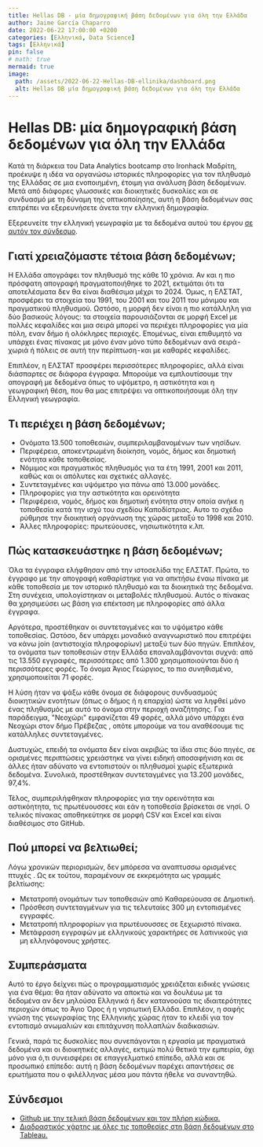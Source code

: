 ```yaml
---
title: Hellas DB - μία δημογραφική βάση δεδομένων για όλη την Ελλάδα
author: Jaime García Chaparro
date: 2022-06-22 17:00:00 +0200
categories: [Ελληνικά, Data Science]
tags: [Ελληνικά]
pin: false
# math: true
mermaid: true
image:
  path: /assets/2022-06-22-Hellas-DB-ellinika/dashboard.png
  alt: Hellas DB μία δημογραφική βάση δεδομένων για όλη την Ελλάδα
---
```


# Hellas DB: μία δημογραφική βάση δεδομένων για όλη την Ελλάδα

Κατά τη διάρκεια του Data Analytics bootcamp στο Ironhack Μαδρίτη, προέκυψε η ιδέα να οργανώσω ιστορικές πληροφορίες για τον πληθυσμό της Ελλάδας σε μια ενοποιημένη, έτοιμη για ανάλυση βάση δεδομένων. Μετά από διάφορες γλωσσικές και διοικητικές δυσκολίες και σε συνδυασμό με τη δύναμη της οπτικοποίησης, αυτή η βάση δεδομένων σας επιτρέπει να εξερευνήσετε άνετα την ελληνική δημογραφία.

Εξερευνείτε την ελληνική γεωγραφία με τα δεδομένα αυτού του έργου [σε αυτόν τον σύνδεσμο](https://public.tableau.com/app/profile/jgchaparro/viz/Hellas_db_dashboard/Generaldashboard).

## Γιατί χρειαζόμαστε τέτοια βάση δεδομένων;

Η Ελλάδα απογράφει τον πληθυσμό της κάθε 10 χρόνια. Αν και η πιο πρόσφατη απογραφή πραγματοποιήθηκε το 2021, εκτιμάται ότι τα αποτελέσματα δεν θα είναι διαθέσιμα μέχρι το 2024. Όμως, η ΕΛΣΤΑΤ, προσφέρει τα στοιχεία του 1991, του 2001 και του 2011 του μόνιμου και πραγματικού πληθυσμού.
Ωστόσο, η μορφή δεν είναι η πιο κατάλληλη για δύο βασικούς λόγους: τα στοιχεία παρουσιάζονται σε μορφή Excel με πολλές κεφαλίδες και μια σειρά μπορεί να περιέχει πληροφορίες για μία πόλη, εναν δήμο ή ολόκληρες περιοχές. Επομένως, είναι επιθυμητό να υπάρχει ένας πίνακας με μόνο έναν μόνο τύπο δεδομένων ανά σειρά - χωριά ή πόλεις σε αυτή την περίπτωση - και με καθαρές κεφαλίδες.

Επιπλέον, η ΕΛΣΤΑΤ προσφέρει περισσότερες πληροφορίες, αλλά είναι διάσπαρτες σε διάφορα έγγραφα. Μπορούμε να εμπλουτίσουμε την απογραφή με δεδομένα όπως το υψόμετρο, η αστικότητα και η γεωγραφική θέση, που θα μας επιτρέψει να οπτικοποιήσουμε όλη την Ελληνική γεωγραφία.

## Τι περιέχει η βάση δεδομένων;

* Ονόματα 13.500 τοποθεσιών, συμπεριλαμβανομένων των νησίδων.
* Περιφέρεια, αποκεντρωμένη διοίκηση, νομός, δήμος και δημοτική ενότητα κάθε τοποθεσίας.
* Νόμιμος και πραγματικός πληθυσμός για τα έτη 1991, 2001 και 2011, καθώς και οι απόλυτες και σχετικές αλλαγές.
* Συντεταγμένες και υψόμετρο για πάνω από 13.000 μονάδες.
* Πληροφορίες για την αστικότητα και ορεινότητα
* Περιφέρεια, νομός, δήμος και δημοτική ενότητα στην οποία ανήκε η τοποθεσία κατά την ισχύ του σχεδίου Καποδίστριας. Αυτο το σχέδιο ρύθμησε την διοικητική οργάνωση της χώρας μεταξύ το 1998 και 2010.
* Άλλες πληροφορίες: πρωτεύουσες, νησιωτικότητα κ.λπ.

## Πώς κατασκευάστηκε η βάση δεδομένων;

Όλα τα έγγραφα ελήφθησαν από την ιστοσελίδα της ΕΛΣΤΑΤ. Πρώτα, το έγγραφο με την απογραφή καθαρίστηκε για να απκτήσω έναω πίνακα με κάθε τοποθεσία με τον ιστορικό πληθυσμό και τα διοικητικά της δεδομένα. Στη συνέχεια, υπολογίστηκαν οι μεταβολές πληθυσμού. Αυτός ο πίνακας θα χρησιμεύσει ως βάση για επέκταση με πληροφορίες από άλλα έγγραφα.

Αργότερα, προστέθηκαν οι συντεταγμένες και το υψόμετρο κάθε τοποθεσίας. Ωστόσο, δεν υπάρχει μοναδικό αναγνωριστικό που επιτρέψει να κάνω join (αντιστοιχία πληροφορίων) μεταξύ των δύο πηγών. Επιπλέον, τα ονόματα των τοποθεσιών στην Ελλάδα επαναλαμβάνονται συχνά: από τις 13.550 εγγραφές, περισσότερες από 1.300 χρησιμοποιούνται δύο ή περισσότερες φορές. Το όνομα Άγιος Γεώργιος, το πιο συνηθισμένο, χρησιμοποιείται 71 φορές.

Η λύση ήταν να ψάξω κάθε όνομα σε διάφορους συνδυασμούς διοικητικών ενοτήτων (όπως ο δήμος ή η επαρχία) ώστε να ληφθεί μόνο ένας πληθυσμός με αυτό το όνομα στην περιοχή αναζήτησης. Για παράδειγμα, "Νεοχώρι" εμφανίζεται 49 φορές, αλλά μόνο υπάρχει ένα Νεοχώρι στον δήμο Πρέβεζας , οπότε μπορούμε να του αναθέσουμε τις κατάλληλες συντεταγμένες.

Δυστυχώς, επειδή τα ονόματα δεν είναι ακριβώς τα ίδια στις δύο πηγές, σε ορισμένες περιπτώσεις χρειάστηκε να γίνει ειδηκή αποσαφήνιση και σε άλλες ήταν αδύνατο να εντοπιστούν οι πληθυσμοί χωρίς εξωτερικά δεδομένα. Συνολικά, προστέθηκαν συντεταγμένες για 13.200 μονάδες, 97,4%.

Τέλος, συμπεριλήφθηκαν πληροφορίες για την ορεινότητα και αστικόητητα, τις πρωτέυουσσες και εάν η τοποθεσία βρίσκεται σε νησί. Ο τελικός πίνακας αποθηκεύτηκε σε μορφή CSV και Excel και είναι διαθέσιμος στο GitHub.

## Πού μπορεί να βελτιωθεί;

Λόγω χρονικών περιορισμών, δεν μπόρεσα να αναπτυσσω ορισμένες πτυχές . Ως εκ τούτου, παραμένουν σε εκκρεμότητα ως γραμμές βελτίωσης:

* Μετατροπή ονομάτων των τοποθεσιών από Καθαρεύουσα σε Δημοτική.
* Πρόσθεση συντεταγμένων για τις τελευταίες 300 μη εντοπισμένες εγγραφές.
* Μετατροπή πληροφορίων για πρωτέυουσσες σε ξεχωριστό πίνακα.
* Μετάφραση εγγραφών με ελληνικούς χαρακτήρες σε λατινικούς για μη ελληνόφονους χρήστες.

## Συμπεράσματα

Αυτό το έργο δείχνει πώς ο προγραμματισμός χρειάζεται ειδικές γνώσεις για ένα θέμα: θα ήταν αδύνατο να αποκτώ και να δουλέυω με τα δεδομένα αν δεν μηλούσα Ελληνικά ή δεν κατανοούσα τις ιδιαιτερότητες περιοχών όπως το Άγιο Όρος ή η νησιωτική Ελλάδα. Επιπλέον, η σαφής γνώση της γεωγραφίας της Ελληνικής χώρας ήταν το κλειδί για τον εντοπισμό ανωμαλιών και επιτάχυνση πολλαπλών διαδικασιών.

Γενικά, παρά τις δυσκολίες που συνεπάγονται η εργασία με πραγματικά δεδομένα και οι διοικητικές αλλαγές, εκτιμώ πολύ θετικά την εμπειρία, όχι μόνο για ό,τι συνεισφέρει σε επαγγελματικό επίπεδο, αλλά και σε προσωπικό επίπεδο: αυτή η βάση δεδομένων παρέχει απαντήσεις σε ερωτήματα που ο φιλέλληνας μέσα μου πάντα ήθελε να συναντηθώ.

## Σύνδεσμοι

* [Github με την τελική βάση δεδομένων και τον πλήρη κώδικα.](https://github.com/jgchaparro/HellasDB)
* [Διαδραστικός χάρτης με όλες τις τοποθεσίες στη βάση δεδομένων στο Tableau.](https://public.tableau.com/app/profile/jgchaparro/viz/Hellas_db_dashboard/Generaldashboard)